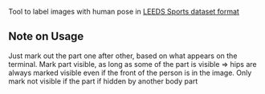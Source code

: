 Tool to label images with human pose in [LEEDS Sports dataset format](http://www.comp.leeds.ac.uk/mat4saj/lsp.html)

Note on Usage
-------------
Just mark out the part one after other, based on what
appears on the terminal. Mark part visible, as long as
some of the part is visible => hips are always marked visible
even if the front of the person is in the image. Only mark
not visible if the part if hidden by another body part
